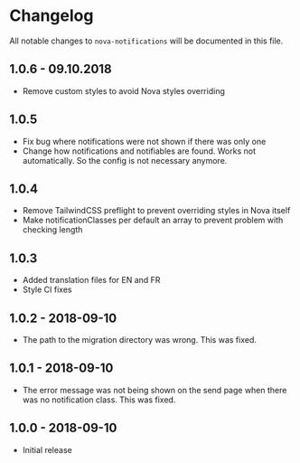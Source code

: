 # Changelog

All notable changes to `nova-notifications` will be documented in this file.

## 1.0.6 - 09.10.2018

* Remove custom styles to avoid Nova styles overriding

## 1.0.5

* Fix bug where notifications were not shown if there was only one
* Change how notifications and notifiables are found. Works not automatically. So the config is not necessary anymore.

## 1.0.4

* Remove TailwindCSS preflight to prevent overriding styles in Nova itself
* Make notificationClasses per default an array to prevent problem with checking length

## 1.0.3

* Added translation files for EN and FR
* Style CI fixes

## 1.0.2 - 2018-09-10

- The path to the migration directory was wrong. This was fixed.

## 1.0.1 - 2018-09-10

- The error message was not being shown on the send page when there was no notification class. This was fixed.

## 1.0.0 - 2018-09-10

- Initial release